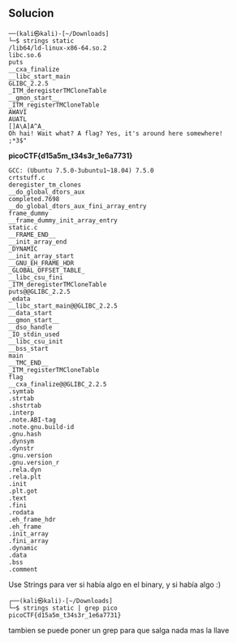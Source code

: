 ## Solucion
	──(kali㉿kali)-[~/Downloads]
	└─$ strings static             
	/lib64/ld-linux-x86-64.so.2
	libc.so.6
	puts
	__cxa_finalize
	__libc_start_main
	GLIBC_2.2.5
	_ITM_deregisterTMCloneTable
	__gmon_start__
	_ITM_registerTMCloneTable
	AWAVI
	AUATL
	[]A\A]A^A_
	Oh hai! Wait what? A flag? Yes, it's around here somewhere!
	;*3$"

**picoCTF{d15a5m_t34s3r_1e6a7731}**

	GCC: (Ubuntu 7.5.0-3ubuntu1~18.04) 7.5.0
	crtstuff.c
	deregister_tm_clones
	__do_global_dtors_aux
	completed.7698
	__do_global_dtors_aux_fini_array_entry
	frame_dummy
	__frame_dummy_init_array_entry
	static.c
	__FRAME_END__
	__init_array_end
	_DYNAMIC
	__init_array_start
	__GNU_EH_FRAME_HDR
	_GLOBAL_OFFSET_TABLE_
	__libc_csu_fini
	_ITM_deregisterTMCloneTable
	puts@@GLIBC_2.2.5
	_edata
	__libc_start_main@@GLIBC_2.2.5
	__data_start
	__gmon_start__
	__dso_handle
	_IO_stdin_used
	__libc_csu_init
	__bss_start
	main
	__TMC_END__
	_ITM_registerTMCloneTable
	flag
	__cxa_finalize@@GLIBC_2.2.5
	.symtab
	.strtab
	.shstrtab
	.interp
	.note.ABI-tag
	.note.gnu.build-id
	.gnu.hash
	.dynsym
	.dynstr
	.gnu.version
	.gnu.version_r
	.rela.dyn
	.rela.plt
	.init
	.plt.got
	.text
	.fini
	.rodata
	.eh_frame_hdr
	.eh_frame
	.init_array
	.fini_array
	.dynamic
	.data
	.bss
	.comment
	                 

Use Strings para ver si había algo en el binary, y si había algo :)

	┌──(kali㉿kali)-[~/Downloads]
	└─$ strings static | grep pico
	picoCTF{d15a5m_t34s3r_1e6a7731}

tambien se puede poner un grep para que salga nada mas la llave